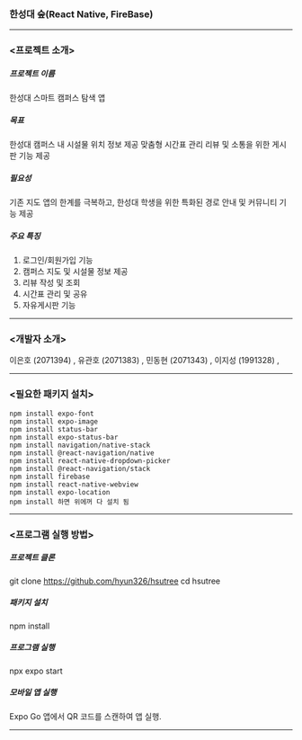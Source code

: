 ### 한성대 숲(React Native, FireBase)
---

### <프로젝트 소개>

##### 프로젝트 이름
한성대 스마트 캠퍼스 탐색 앱

##### 목표
한성대 캠퍼스 내 시설물 위치 정보 제공
맞춤형 시간표 관리
리뷰 및 소통을 위한 게시판 기능 제공

##### 필요성
기존 지도 앱의 한계를 극복하고, 한성대 학생을 위한 특화된 경로 안내 및 커뮤니티 기능 제공

##### 주요 특징
1. 로그인/회원가입 기능
2. 캠퍼스 지도 및 시설물 정보 제공
3. 리뷰 작성 및 조회
4. 시간표 관리 및 공유
5. 자유게시판 기능

---
### <개발자 소개>

이은호 (2071394) ,
유관호 (2071383) ,
민동현 (2071343) ,
이지성 (1991328) ,

---
### <필요한 패키지 설치>
    
    npm install expo-font
    npm install expo-image
    npm install status-bar
    npm install expo-status-bar
    npm install navigation/native-stack
    npm install @react-navigation/native
    npm install react-native-dropdown-picker
    npm install @react-navigation/stack
    npm install firebase
    npm install react-native-webview
    npm install expo-location
    npm install 하면 위에꺼 다 설치 됨

---
### <프로그램 실행 방법>

##### 프로젝트 클론
git clone https://github.com/hyun326/hsutree
cd hsutree

##### 패키지 설치
npm install

##### 프로그램 실행
npx expo start

##### 모바일 앱 실행
Expo Go 앱에서 QR 코드를 스캔하여 앱 실행.

---
